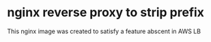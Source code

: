 # nginx reverse proxy to strip prefix


This nginx image was created to satisfy a feature abscent in AWS LB
